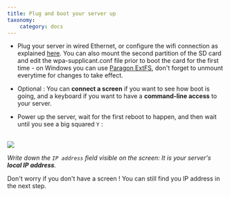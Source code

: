 ```yaml
---
title: Plug and boot your server up
taxonomy:
    category: docs
---
```


* Plug your server in wired Ethernet, or configure the wifi connection as explained [here](https://www.raspberrypi.org/documentation/configuration/wireless/wireless-cli.md). You can also mount the second partition of the SD card and edit the wpa-supplicant.conf file prior to boot the card for the first time - on Windows you can use [Paragon ExtFS](https://www.paragon-software.com/home/extfs-windows/), don't forget to unmount everytime for changes to take effect.

* Optional : You can **connect a screen** if you want to see how boot is going, and a keyboard if you want to have a **command-line access** to your server.

* Power up the server, wait for the first reboot to happen, and then wait until you see a big squared `Y` :

<br>

<div class="text-center"><img src="/images/boot_screen.png">

*Write down the `IP address` field visible on the screen: It is your server's **local IP address**.*

</div>
Don't worry if you don't have a screen ! You can still find you IP address in the next step.
